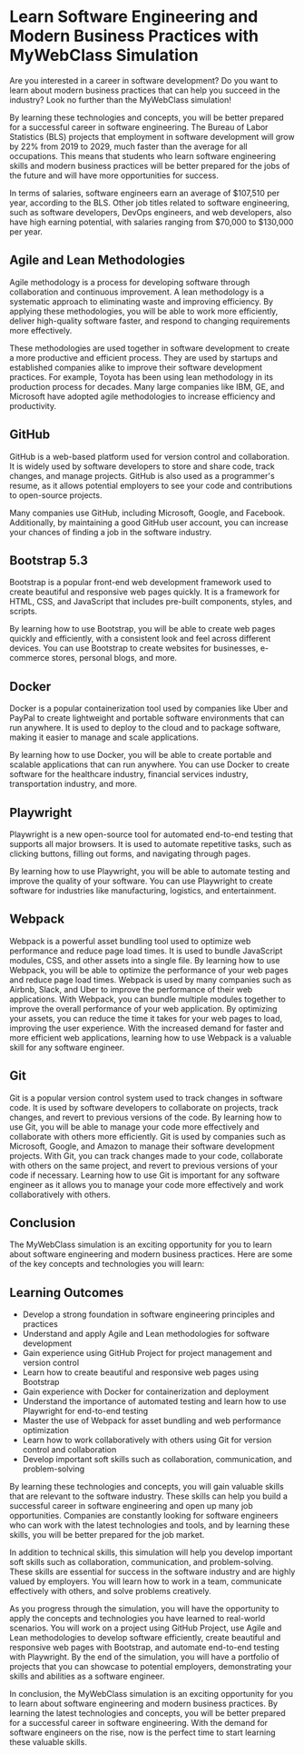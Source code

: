 # Learn Software Engineering and Modern Business Practices with MyWebClass Simulation

Are you interested in a career in software development? Do you want to learn about modern business practices that can
help you succeed in the industry? Look no further than the MyWebClass simulation!

By learning these technologies and concepts, you will be better prepared for a successful career in software
engineering. The Bureau of Labor Statistics (BLS) projects that employment in software development will grow by 22% from
2019 to 2029, much faster than the average for all occupations. This means that students who learn software engineering
skills and modern business practices will be better prepared for the jobs of the future and will have more opportunities
for success.

In terms of salaries, software engineers earn an average of $107,510 per year, according to the BLS. Other job titles
related to software engineering, such as software developers, DevOps engineers, and web developers, also have high
earning potential, with salaries ranging from $70,000 to $130,000 per year.

## Agile and Lean Methodologies

Agile methodology is a process for developing software through collaboration and continuous improvement. A lean
methodology is a systematic approach to eliminating waste and improving efficiency. By applying these methodologies, you
will be able to work more efficiently, deliver high-quality software faster, and respond to changing requirements more
effectively.

These methodologies are used together in software development to create a more productive and efficient process. They
are used by startups and established companies alike to improve their software development practices. For example,
Toyota has been using lean methodology in its production process for decades. Many large companies like IBM, GE, and
Microsoft have adopted agile methodologies to increase efficiency and productivity.

## GitHub

GitHub is a web-based platform used for version control and collaboration. It is widely used by software developers to
store and share code, track changes, and manage projects. GitHub is also used as a programmer's resume, as it allows
potential employers to see your code and contributions to open-source projects.

Many companies use GitHub, including Microsoft, Google, and Facebook. Additionally, by maintaining a good GitHub user
account, you can increase your chances of finding a job in the software industry.

## Bootstrap 5.3

Bootstrap is a popular front-end web development framework used to create beautiful and responsive web pages quickly. It
is a framework for HTML, CSS, and JavaScript that includes pre-built components, styles, and scripts.

By learning how to use Bootstrap, you will be able to create web pages quickly and efficiently, with a consistent look
and feel across different devices. You can use Bootstrap to create websites for businesses, e-commerce stores, personal
blogs, and more.

## Docker

Docker is a popular containerization tool used by companies like Uber and PayPal to create lightweight and portable
software environments that can run anywhere. It is used to deploy to the cloud and to package software, making it easier
to manage and scale applications.

By learning how to use Docker, you will be able to create portable and scalable applications that can run anywhere. You
can use Docker to create software for the healthcare industry, financial services industry, transportation industry, and
more.

## Playwright

Playwright is a new open-source tool for automated end-to-end testing that supports all major browsers. It is used to
automate repetitive tasks, such as clicking buttons, filling out forms, and navigating through pages.

By learning how to use Playwright, you will be able to automate testing and improve the quality of your software. You
can use Playwright to create software for industries like manufacturing, logistics, and entertainment.

## Webpack

Webpack is a powerful asset bundling tool used to optimize web performance and reduce page load times.
It is used to bundle JavaScript modules, CSS, and other assets into a single file.
By learning how to use Webpack, you will be able to optimize the performance of your web pages and reduce page load
times.
Webpack is used by many companies such as Airbnb, Slack, and Uber to improve the performance of their web applications.
With Webpack, you can bundle multiple modules together to improve the overall performance of your web application. By
optimizing your assets, you can reduce the time it takes for your web pages to load, improving the user experience. With
the increased demand for faster and more efficient web applications, learning how to use Webpack is a valuable skill for
any software engineer.

## Git

Git is a popular version control system used to track changes in software code.
It is used by software developers to collaborate on projects, track changes, and revert to previous versions of the
code.
By learning how to use Git, you will be able to manage your code more effectively and collaborate with others more
efficiently.
Git is used by companies such as Microsoft, Google, and Amazon to manage their software development projects. With Git,
you can track changes made to your code, collaborate with others on the same project, and revert to previous versions of
your code if necessary. Learning how to use Git is important for any software engineer as it allows you to manage your
code more effectively and work collaboratively with others.
## Conclusion

The MyWebClass simulation is an exciting opportunity for you to learn about software engineering and modern business practices. Here are some of the key concepts and technologies you will learn:

## Learning Outcomes

- Develop a strong foundation in software engineering principles and practices
- Understand and apply Agile and Lean methodologies for software development
- Gain experience using GitHub Project for project management and version control
- Learn how to create beautiful and responsive web pages using Bootstrap
- Gain experience with Docker for containerization and deployment
- Understand the importance of automated testing and learn how to use Playwright for end-to-end testing
- Master the use of Webpack for asset bundling and web performance optimization
- Learn how to work collaboratively with others using Git for version control and collaboration
- Develop important soft skills such as collaboration, communication, and problem-solving

By learning these technologies and concepts, you will gain valuable skills that are relevant to the software industry. These skills can help you build a successful career in software engineering and open up many job opportunities. Companies are constantly looking for software engineers who can work with the latest technologies and tools, and by learning these skills, you will be better prepared for the job market.

In addition to technical skills, this simulation will help you develop important soft skills such as collaboration, communication, and problem-solving. These skills are essential for success in the software industry and are highly valued by employers. You will learn how to work in a team, communicate effectively with others, and solve problems creatively.

As you progress through the simulation, you will have the opportunity to apply the concepts and technologies you have learned to real-world scenarios. You will work on a project using GitHub Project, use Agile and Lean methodologies to develop software efficiently, create beautiful and responsive web pages with Bootstrap, and automate end-to-end testing with Playwright. By the end of the simulation, you will have a portfolio of projects that you can showcase to potential employers, demonstrating your skills and abilities as a software engineer.

In conclusion, the MyWebClass simulation is an exciting opportunity for you to learn about software engineering and modern business practices. By learning the latest technologies and concepts, you will be better prepared for a successful career in software engineering. With the demand for software engineers on the rise, now is the perfect time to start learning these valuable skills.
